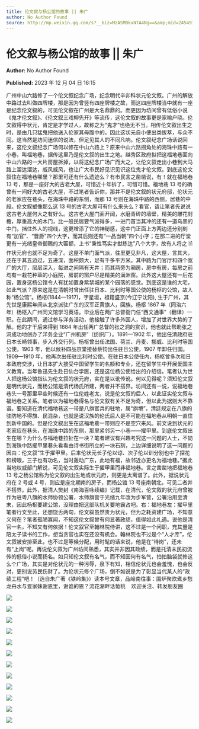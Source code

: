 ```yaml
---
title: 伦文叙与杨公馆的故事 || 朱广
author: No Author Found
source: http://mp.weixin.qq.com/s?__biz=MzA5MDkxNTA4Ng==&amp;mid=2454914438&amp;idx=1&amp;sn=fcf011d53786791b73ea4409e148e678&amp;chksm=87a3cde7b0d444f1c04f47cc285e9db2ee28f453bf6a01260a687818a13e9bd1ca5e444c25dc&poc_token=HJ_Do2ejHyO-wNZGG8Q1S8FdPgy1YBBEob-nUEme
---
```


# 伦文叙与杨公馆的故事 || 朱广

**Author:** No Author Found

**Published:** 2023 年 12 月 04 日 16:15

广州中山六路修了一个伦文叙纪念广场，纪念明代辛卯科状元伦文叙。广州的解放中路过去叫做四牌楼，那是因为曾竖有四座牌楼之故，而这四座牌楼当中就有一座是纪念伦文叙的，可见伦文叙在广州是大名鼎鼎的。而更因为坊间曾有低俗小说《鬼才伦文叙》、《伦文叙三戏柳先开》等流传，这伦文叙的故事更是家喻户晓。伦文叙得中状元，肯定是才学过人，故称之为“鬼才”也绝无不当。相传伦文叙出生之时，是由几只猛鬼把他送入伦家其母腹中的。因此这状元自小便出类拔萃，与众不同。这当然是坊间迷信的说法，但足见其人的不同凡响。伦文叙纪念广场话说回来，这伦文叙纪念广场何以修在中山六路上？原来中山六路拐角处的海珠中路有一小巷，叫福地巷，据传这里乃是伦文叙的出生之地。越秀区政府拟把这福地巷面向中山六路的一大片房屋拆掉，以将这纪念广场广而大之，让伦文叙走出小巷到大马路上溜达溜达，威风威风，也让广大市民好见识见识这位鬼才伦文叙。到底这伦文叙住在福地巷哪里？那里可还有什么遗迹么？有市民言之凿凿说，有！就在福地巷 13 号，那是一座好大的古老大屋，可惜近十年拆了，可惜可惜。福地巷 13 号的确曾有一间好大的古老大屋，不过笔者告诉你，那并不是伦文叙的状元府邸，伦状元的老家应在巷头，在海珠中路的东侧，而那 13 号则在海珠中路的西侧，居巷的中段。伦文叙塑像那么这 13 号的古老大屋可有什么来头么？看官，请让笔者先说说这古老大屋何大之有好么。这古老大屋门面开阔，水磨青砖的墙壁，精美的雕花封檐，厚重高大的木门，比一般民居要气派得多，一进门首当其冲的还有一道乌黑的中门，挡住外人的视线，这更增添了它的神秘感，这中门正面上方两边还分别刻有“加官”、“晋爵”四个大字，而其后则还有“一品当朝”四个小字；在那二进的厅堂更有一光绪皇帝御赐的大匾额，上书“秉性笃实才猷练达”八个大字，故有人将之 🗎 作状元府也就不足为奇了。这屋不单门面气派，往里更见非凡，这大屋，言其大，还在于其五边过，五进深，面积颇大，足有千多平方米。其中路为门官厅和四个宽广的大厅，层层深入，每进之间隔有天井；而其两旁为厢房，房中有房，每房之前均有一栽花种草的小庭院，房前的窗户尽是精美的满洲窗。此外这大屋还有一后花园，置身这杨公馆令人有犹如置身紫禁城的某个园落的感觉。到底这是谁的大宅，如此气派？原来这是在清朝时曾出任驻日本、比利时等国公使的杨枢的公馆，故人称“杨公馆”。杨枢(1844—1917)，字星垣，祖籍盛京(今辽宁沈阳), 生于广州，其先世是康熙年间从北京派驻广东的汉军正黄旗人，回族。杨枢 1867 年（同治六年）杨枢入广州同文馆学习英语。毕业后在两广总督衙门任“西文通事”（翻译）一职。在此期间，通过参与洋务活动，他接触了许多外国人，增加了对世界大势的了解。他的才干后来得到 1884 年出任两广总督的张之洞的赏识，他也就此帮助张之洞成功地创办了洋务企业“广州机房”（纺织厂）。1891—1902 年，他出任清政府驻日本长崎领事，步入外交行列。杨枢曾出任法国、荷兰、丹麦、挪威、比利时等国公使。1903 年，他以候补四品京堂接替蔡钧出任驻日公使，1907 年卸任归国。1909—1910 年，他再次出任驻比利时公使。在驻日本公使任内，杨枢曾多次和日本政府交涉，让日本扩大接受中国留学生的名额和专业，还在留学生中开展爱国主义教育。当年鲁迅先生赴日仙台学医，还是这位杨公使给出的介绍信。笔者认为世人把这杨公馆指认为伦文叙的状元府，实在是以讹传讹。何以见得呢？须知伦文叙是明代状元，而杨公馆是清代杨氏所建，两者并不搭界。坊间还有一说，说福地巷巷头一号那里早些时候还有一位伦姓老太，说是伦文叙的后人，以此证实伦文叙与福地巷之关系。笔者以为福地巷得名与伦文叙有关不足为奇，但以此为据则大不靠谱。要知道在清代福地巷这一带是八旗官兵的驻地，属“旗境”，清廷规定在八旗的驻防地不得旗、民混杂，也就是说汉族的伦氏后人是不可能在福地巷从明朝一直住到新中国的。但是伦文叙出生在这福地巷一带则应不是空穴来风。前文说到状元的老家应在巷头，在海珠中路的东侧，那里紧邻另一小巷——擢甲里。到底伦文叙出生在哪？为什么与福地巷拉扯在一块？笔者建议有兴趣考究这一问题的人士，不妨到海珠中路擢甲里巷头看看由诗书街所立的一块石刻，上边详细说明了这一问题的因由：伦文叙“生于擢甲里。后来伦状元长子伦以谅、次子伦以训分别也中了探花和榜眼，三子也有功名，当时轰动广东，此地有福，故邻近亦更名为福地巷。”据此当地权威部门解说，可见伦文叙实际生于擢甲里而非福地巷。言之凿凿地把福地巷 13 号之杨公馆称为伦文叙的出生地或状元府，则更是太离谱了。此外，据说状元府在 2 号或 4 号，则应是座北朝南的房子，而杨公馆 13 号座南朝北，可见二者并不搭界。此外，据清人樊封《南海百咏续编》记载，在清代，伦文叙的状元府曾被作为驻粤八旗的水师协领公署，水师旗营于光绪九年改为步军营，公署沿用至清末，因此杨枢要建公馆，没理由把这部队机关要地霸占吧。右：福地巷左：擢甲里笔者行文至此，还想饶舌两句，伦文叙虽然贵为状元，但为之耗资建广场，不知意义何在？笔者孤陋寡闻，不知这伦文叙曾有何显著政绩，值得如此礼遇。说他是清官一名，不知又有何依据！伦文叙官至翰林院侍讲，这不过是一个闲职，充其量是陪太子读书的工作，想当贪官也实在还没有机会。翰林院也不过是个“人才库”，伦文叙被安排至此，也不过是等候分配，用时髦的话来说，他是在“待岗”，还未有“上岗”呢。再说伦文叙为广州坊间熟悉，其实并非因其政绩，而是托清末民初流传的低俗小说而扬名。如只知伦文叙有名气，而不知因何有名气，拍拍脑袋就修这么个广场，其实是对伦状元的一种污辱，泉下有知，相信伦状元也会羞愧，也会反对，更别说劳民伤财了。为伦状元修个广场，倒不如说是为了彰显当代某人的“政绩工程”吧！（选自朱广著《铁岭集》）读本号文章，品岭南往事：围炉聚炊煮乡愁龙舟水与疍家妹谢恩里，谢谁的恩？流花湖畔话葡桃    欢迎关注、转发朋友圈

![](https://mmbiz.qpic.cn/mmbiz_png/PJWG74pLsMbVeMc1n9tCwzPSNUwBIQ4szZic9Mkjm11EmiagXQibZdk4OIlJ7xCicO3HtG893xY5diaMu0gSHVmIyMg/640)

![](https://mmbiz.qpic.cn/mmbiz_png/PJWG74pLsMbVeMc1n9tCwzPSNUwBIQ4scllnBkYZM8BVxgjUSoZlt63whGkoJjLicrD60ZBRVn4DlmuG2vUNtwA/640)

![](https://mmbiz.qpic.cn/mmbiz_jpg/PJWG74pLsMbVeMc1n9tCwzPSNUwBIQ4ssib40YdIv0SGZpjiaO0Nn6NegNCp6yhHHy4qiayjCDuHRWUC9DbDmyYaA/640)

![](https://mmbiz.qpic.cn/mmbiz_gif/PJWG74pLsMbVeMc1n9tCwzPSNUwBIQ4s8m2XmGtDSb7BMAjHKUfn1j6o0zUIrYcBP1TxgMt1XAHuUQwjp7E4Vw/640)

![](https://mmbiz.qpic.cn/mmbiz_jpg/PJWG74pLsMbVeMc1n9tCwzPSNUwBIQ4sN3hFic3BlhwvwTsMWyJl0iczlribJxLEMyL3ic7IyklBXcFSfwxlTwD3Sw/640)

![](https://mmbiz.qpic.cn/mmbiz_png/PJWG74pLsMbVeMc1n9tCwzPSNUwBIQ4sd6q4SEBKsdryYDbUw5wXO9wibnEDXIsp6KHLmFPTz4Pft83bQlZsQHA/640)

![](https://mmbiz.qpic.cn/mmbiz_jpg/PJWG74pLsMbVeMc1n9tCwzPSNUwBIQ4sqKe426llx6G5S0LW9Sq97TdrjnpH8lFWGibnqFQxZ69h8hLYwo9gezQ/640)

![](https://mmbiz.qpic.cn/mmbiz_jpg/PJWG74pLsMbVeMc1n9tCwzPSNUwBIQ4shwiaf2DN0VKQY2RphviaBe9IKhawT6TBHtiae9FnFWhar6VE55RHDYLFA/640)

![](https://mmbiz.qpic.cn/mmbiz_png/PJWG74pLsMbVeMc1n9tCwzPSNUwBIQ4sDkUicpRFrZ2AL1cp61LkrYu50xYKWjr59KBibwwpcG1pGhr6TXJE3EWw/640)

![](https://mmbiz.qpic.cn/mmbiz_jpg/PJWG74pLsMbVeMc1n9tCwzPSNUwBIQ4sEaTZBZTTdDzfrxvG01ZMYqpy519pXN9GGIUKwxmqJBqvvLthOXoTVw/640)

![](https://mmbiz.qpic.cn/mmbiz_gif/fgnkxfGnnkS1Lbic0T0Bgibp0J1vhQJ7rCaUWCiccY1he4tZib7iaUCqhy7pzH0y3u4FVQN7whcwrajK9jicg3BgjF1Q/640?wx_fmt=gif&wxfrom=5&wx_lazy=1)

![](https://mmbiz.qpic.cn/mmbiz_jpg/PJWG74pLsMaozLudXOzRblBbJLge0Cicrs08tBnq19cGoN0iacXkFnwOiaiaricDicxGzQZsSSZJMHYB9G7FUAlqCzvw/640?wxfrom=5&wx_lazy=1&wx_co=1&wx_fmt=jpeg)
